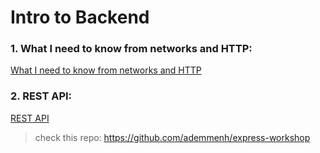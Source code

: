 # Intro to Backend

### 1. What I need to know from networks and HTTP:

[What I need to know from networks and HTTP](./networks-and-http.md)

### 2. REST API:

[REST API](./rest-api.md)

> check this repo:
https://github.com/ademmenh/express-workshop